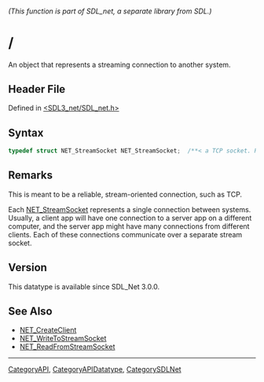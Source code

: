 ###### (This function is part of SDL_net, a separate library from SDL.)
# /

An object that represents a streaming connection to another system.

## Header File

Defined in [<SDL3_net/SDL_net.h>](https://github.com/libsdl-org/SDL_net/blob/main/include/SDL3_net/SDL_net.h)

## Syntax

```c
typedef struct NET_StreamSocket NET_StreamSocket;  /**< a TCP socket. Reliable transmission, with the usual pros/cons. */
```

## Remarks

This is meant to be a reliable, stream-oriented connection, such as TCP.

Each [NET_StreamSocket](NET_StreamSocket) represents a single connection
between systems. Usually, a client app will have one connection to a server
app on a different computer, and the server app might have many connections
from different clients. Each of these connections communicate over a
separate stream socket.

## Version

This datatype is available since SDL_Net 3.0.0.

## See Also

- [NET_CreateClient](NET_CreateClient)
- [NET_WriteToStreamSocket](NET_WriteToStreamSocket)
- [NET_ReadFromStreamSocket](NET_ReadFromStreamSocket)

----
[CategoryAPI](CategoryAPI), [CategoryAPIDatatype](CategoryAPIDatatype), [CategorySDLNet](CategorySDLNet)

